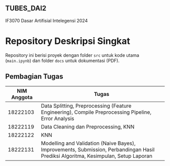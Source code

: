 ## TUBES_DAI2
IF3070 Dasar Artifisial Intelegensi 2024

# Repository Deskripsi Singkat
Repository ini berisi proyek dengan folder `src` untuk kode utama (`main.ipynb`) dan folder `docs` untuk dokumentasi (PDF).


## Pembagian Tugas
| NIM Anggota | Tugas                                               |
|-------------|-----------------------------------------------------|
| 18222103    | Data Splitting, Preprocessing (Feature Engineering), Compile Preprocessing Pipeline, Error Analysis |
| 18222119    | Data Cleaning dan Preprocessing, KNN                |
| 18222122    | KNN                                                 |
| 18222131    | Modelling and Validation (Naive Bayes), Improvements, Submission, Perbandingan Hasil Prediksi Algoritma, Kesimpulan, Setup Laporan |